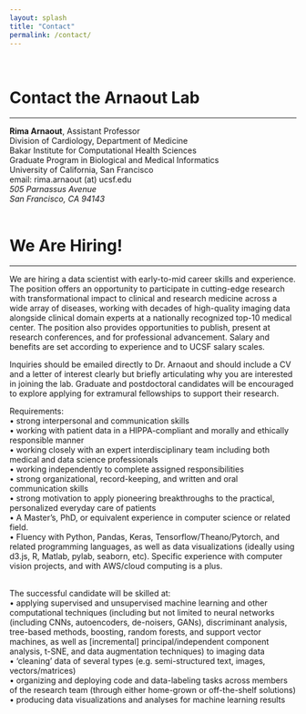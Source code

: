 ```yaml
---
layout: splash
title: "Contact"
permalink: /contact/
---
```


<!--Header Image-->
<div class="jumbotron">
  <center><img src="{{ site.baseurl }}/assets/image/heart_graphic_white.png" alt=""></center>
  <br>
</div>

<h1 id="join-us"> Contact the Arnaout Lab </h1>
<hr>

<strong>Rima Arnaout</strong>, Assistant Professor <br>
Division of Cardiology, Department of Medicine <br>
Bakar Institute for Computational Health Sciences <br>
Graduate Program in Biological and Medical Informatics <br>
University of California, San Francisco <br>
email: rima.arnaout (at) ucsf.edu <br>
<i>505 Parnassus Avenue</i> <br>
<i>San Francisco, CA 94143</i> <br>
<br>

<h1 id="join-us"> We Are Hiring! </h1>
<hr>

We are hiring a data scientist with early-to-mid career skills and experience. The position offers an opportunity to participate in cutting-edge research with transformational impact to clinical and research medicine across a wide array of diseases, working with decades of high-quality imaging data alongside clinical domain experts at a nationally recognized top-10 medical center. The position also provides opportunities to publish, present at research conferences, and for professional advancement. Salary and benefits are set according to experience and to UCSF salary scales.

Inquiries should be emailed directly to Dr. Arnaout and should include a CV and a letter of interest clearly but briefly articulating why you are interested in joining the lab. Graduate and postdoctoral candidates will be encouraged to explore applying for extramural fellowships to support their research.

Requirements:<br>
•	strong interpersonal and communication skills<br>
•	working with patient data in a HIPPA-compliant and morally and ethically responsible manner<br>
•	working closely with an expert interdisciplinary team including both medical and data science professionals<br>
•	working independently to complete assigned responsibilities<br>
•	strong organizational, record-keeping, and written and oral communication skills<br>
•	strong motivation to apply pioneering breakthroughs to the practical, personalized everyday care of patients<br>
•	A Master’s, PhD, or equivalent experience in computer science or related field.<br>
•	Fluency with Python, Pandas, Keras, Tensorflow/Theano/Pytorch, and related programming languages, as well as data visualizations (ideally using d3.js, R, Matlab, pylab, seaborn, etc). Specific experience with computer vision projects, and with AWS/cloud computing is a plus.<br>
<br>

The successful candidate will be skilled at: <br>
•	applying supervised and unsupervised machine learning and other computational techniques (including but not limited to neural networks (including CNNs, autoencoders, de-noisers, GANs), discriminant analysis, tree-based methods, boosting, random forests, and support vector machines, as well as [incremental] principal/independent component analysis, t-SNE, and data augmentation techniques) to imaging data<br>
•	‘cleaning’ data of several types (e.g. semi-structured text, images, vectors/matrices)<br>
•	organizing and deploying code and data-labeling tasks across members of the research team (through either home-grown or off-the-shelf solutions)<br>
•	producing data visualizations and analyses for machine learning results<br><br>



<!-- If you think machine learning will revolutionize healthcare, come work with us! Students, postdocs, residents/fellows with clinical and/or computational backgrounds are encouraged to apply to work with us. 
  

<strong>Position Announcement — Data Engineer</strong><br>
<br>
The Arnaout laboratory at UCSF seeks a highly motivated data engineer to harmonize hospital-wide imaging data and associated tools for research.
<br>
In addition to the above, the successful candidate will:<br>
•	be proficient in designing and implementing a system to scale preprocessing, storage, query, and transfer of hospital-wide medical imaging data as well as related clinical metadata, through structured (eg SQL) or unstructured databases<br>
•	be proficient in mining and ‘cleaning’ data of several types (e.g. semi-structured text, images, vectors/matrices)<br>
•	be proficient in organizing and deploying code and data-labeling tasks across members of the research team (through either home-grown or off-the-shelf solutions)<br>
<br>
Requirements:<br>
•	A Master’s, PhD, or similar degree in computer science or related field. Would consider a candidate with an alternate background with demonstrated experience in computer science and biomedical research (e.g., MD with dedicated clinical informatics or data engineering fellowship training; BS with demonstrated postgraduate experience in data engineering).<br>
•	Fluency with Python, SQL, distributed/cloud computing (e.g. AWS, GCP), shell scripting. Proficiency in applying supervised machine learning techniques (eg neural networks, random forests, and support vector machines) to medical data is a plus.<br>
<br>
<br>

<strong>Position Announcement — Data Scientist</strong><br>
<br>
The Arnaout laboratory at UCSF seeks a highly motivated data scientist to develop and implement deep-learning and related methods to revolutionize cardiovascular imaging.
<br>
In addition to the above, the successful candidate will:<br>
•	be proficient in ‘cleaning’ data of several types (e.g. semi-structured text, images, vectors/matrices)<br>
•	be proficient in applying supervised and unsupervised machine learning and other computational techniques (including but not limited to neural networks, discriminant analysis, tree-based methods, boosting, random forests, and support vector machines, as well as [incremental] principal/independent component analysis, t-SNE, and data augmentation techniques) to imaging data<br>
•	be proficient in producing excellent data visualizations and analyses for machine learning results<br><br>
<br>
Requirements:<br> 
•	A Master’s, PhD, or similar degree in computer science or related field. Would consider a candidate with an alternate background with demonstrated experience in computer science and biomedical research (e.g., MD with dedicated clinical informatics or data science fellowship training; BS with demonstrated postgraduate experience in machine learning)<br>
•	Fluency with Python, Pandas, Keras, Tensorflow/Theano, and related programming languages, as well as data visualizations (ideally using d3.js, R, Matlab, pylab, seaborn, etc). Specific experience with computer vision projects, and with AWS/cloud computing is a plus.<br>
<br>
